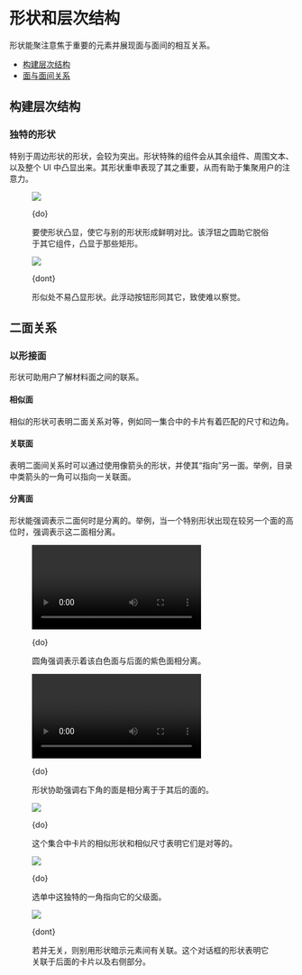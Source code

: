 <div class="article__intro">

[en]: <> (Shape and hierarchy)
# 形状和层次结构

[en]: <> (Shapes can direct attention to important elements and show how surfaces relate to one another.)
形状能聚注意焦于重要的元素并展现面与面间的相互关系。

<nav>

[en]: <> (Developing hierarchy)
[en]: <> (Surface relationships)
* [构建层次结构](#developing-hierarchy)
* [面与面间关系](#surface-relationships)

</nav></div><div class="article__body">

[en]: <> (Developing hierarchy)
<h2 id="developing-hierarchy">构建层次结构</h2>

[en]: <> (Unique shapes)
### 独特的形状

[en]: <> (Shapes that are unique differ from the shapes around them, making them stand out. Components with unique shapes stand out from other components, the content that surrounds them, and the UI as a whole. Their shape gives them emphasized importance that helps direct user attention.)
特别于周边形状的形状，会较为突出。形状特殊的组件会从其余组件、周围文本、以及整个 UI 中凸显出来。其形状重申表现了其之重要，从而有助于集聚用户的注意力。

<figure>

![]({assets_path}/shape/shape-hierarchy/uniqueshapes-do-baseline-1.png)

<figcaption>

{do}

[en]: <> (Make a shape stand out by contrasting it with other shapes. This floating action button’s round shape helps it stand out from other components, which are rectangular.)
要使形状凸显，使它与别的形状形成鲜明对比。该浮钮之圆助它脱俗于其它组件，凸显于那些矩形。

</figcaption></figure><figure>

![]({assets_path}/shape/shape-hierarchy/uniqueshapes-dont-baseline-1.png)

<figcaption>

{dont}

[en]: <> (A shape is less likely to stand out when placed among similar shapes. This floating action button has the same shape as other elements, making it difficult to find.)
形似处不易凸显形状。此浮动按钮形同其它，致使难以察觉。

</figcaption></figure>

[en]: <> (Surface relationships)
<h2 id="surface-relationships">二面关系</h2>

[en]: <> (Connecting surfaces through shape)
### 以形接面

[en]: <> (Shape can help users understand how Material surfaces are related to one another.)
形状可助用户了解材料面之间的联系。

[en]: <> (Similar surfaces)
#### 相似面

[en]: <> (Similar shapes can indicate that surfaces are peers, such as cards in a collection with matching dimensions and corners.)
相似的形状可表明二面关系对等，例如同一集合中的卡片有着匹配的尺寸和边角。

[en]: <> (Related surfaces)
#### 关联面

[en]: <> (Surfaces that are related to one another can be indicated by using shapes that resemble arrows, such that they “point” to other surfaces. For example, an arrow-like corner of a menu can point to a related surface.)
表明二面间关系时可以通过使用像箭头的形状，并使其“指向”另一面。举例，目录中类箭头的一角可以指向一关联面。

[en]: <> (Separate surfaces)
#### 分离面

[en]: <> (Shapes can emphasize when surfaces are separate from one another. For example, when a unique shape appears at a higher elevation than another surface, it emphasizes that the two surfaces are separate.)
形状能强调表示二面何时是分离的。举例，当一个特别形状出现在较另一个面的高位时，强调表示这二面相分离。

<div class="mdui-row-sm-2"><div class="mdui-col"><figure>

![]({assets_path}/shape/shape-hierarchy/surfacerelationships-do-crane-1b.mp4)

<figcaption>

{do}

[en]: <> (Curved corners emphasize that the white surface is separate from the purple surface behind it.)
圆角强调表示着该白色面与后面的紫色面相分离。

</figcaption></figure></div><div class="mdui-col"><figure>

![]({assets_path}/shape/shape-hierarchy/surfacerelationships-do-owl.mp4)

<figcaption>

{do}

[en]: <> (Shape helps emphasize that the surface in the bottom right corner is separate from the surface behind it.)
形状协助强调右下角的面是相分离于于其后的面的。

</figcaption></figure></div></div><figure>

![]({assets_path}/shape/shape-hierarchy/surfacerelationships-do-owl-cards.png)

<figcaption>

{do}

[en]: <> (The similar shape and dimensions of the cards in this collection indicate that they are peers.)
这个集合中卡片的相似形状和相似尺寸表明它们是对等的。

</figcaption></figure><figure>

![]({assets_path}/shape/shape-hierarchy/surfacerelationships-do-reply-1.png)

<figcaption>

{do}

[en]: <> (The unique corner of the menu points to its parent surface.)
选单中这独特的一角指向它的父级面。

</figcaption></figure><figure>

![]({assets_path}/shape/shape-hierarchy/combiningstyles-dont-baseline-1.png)

<figcaption>

{dont}

[en]: <> (Don’t use shape to imply that elements are related if they aren’t. The shape of this dialog suggests it is related to the card behind it and to the right.)
若并无关，则别用形状暗示元素间有关联。这个对话框的形状表明它关联于后面的卡片以及右侧部分。

</figcaption></figure></div>
